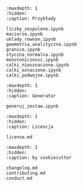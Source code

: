 ```{include} ../README.md
```

```{toctree}
:maxdepth: 1
:hidden:
:caption: Przykłady

liczby_zespolone.ipynb
macierze.ipynb
uklady_rownan.ipynb
geometria_analityczna.ipynb
granice.ipynb
styczna_normalna.ipynb
monotonicznosc.ipynb
calki_nieoznaczone.ipynb
calki_oznaczone.ipynb
calki_podwojne.ipynb

```

```{toctree}
:maxdepth: 1
:hidden:
:caption: Generator

generuj_zestaw.ipynb
```

```{toctree}
:maxdepth: 1
:hidden:
:caption: Licencja 

license.md
```

```{toctree}
:maxdepth: 1
:hidden:
:caption: by cookiecutter

changelog.md
contributing.md
conduct.md
```
